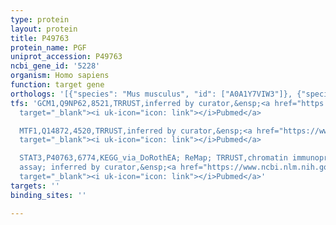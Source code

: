 ```yaml
---
type: protein
layout: protein
title: P49763
protein_name: PGF
uniprot_accession: P49763
ncbi_gene_id: '5228'
organism: Homo sapiens
function: target gene
orthologs: '[{"species": "Mus musculus", "id": ["A0A1Y7VIW3"]}, {"species": "Rattus norvegicus", "id": ["Q63434"]}]'
tfs: 'GCM1,Q9NP62,8521,TRRUST,inferred by curator,&ensp;<a href="https://www.ncbi.nlm.nih.gov/pubmed/?term=18160678%5Buid%5D+OR+29087512%5Buid%5D"
  target="_blank"><i uk-icon="icon: link"></i>Pubmed</a>

  MTF1,Q14872,4520,TRRUST,inferred by curator,&ensp;<a href="https://www.ncbi.nlm.nih.gov/pubmed/?term=19956853%5Buid%5D+OR+29087512%5Buid%5D"
  target="_blank"><i uk-icon="icon: link"></i>Pubmed</a>

  STAT3,P40763,6774,KEGG_via_DoRothEA; ReMap; TRRUST,chromatin immunoprecipitation
  assay; inferred by curator,&ensp;<a href="https://www.ncbi.nlm.nih.gov/pubmed/?term=23042533%5Buid%5D+OR+27899662%5Buid%5D+OR+31340985%5Buid%5D+OR+29126285%5Buid%5D+OR+29087512%5Buid%5D"
  target="_blank"><i uk-icon="icon: link"></i>Pubmed</a>'
targets: ''
binding_sites: ''

---
```

